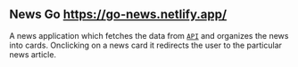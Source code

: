 ## News Go https://go-news.netlify.app/
A news application which fetches the data from [`API`](https://saurav.tech/NewsAPI/everything/cnn.json) and organizes the news into cards. Onclicking on a news card it redirects the user to the particular news article.
